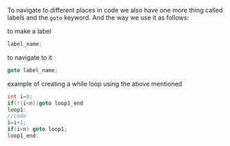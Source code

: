 To navigate to different places in code we also have one more thing called labels and the `goto` keyword. And the way we use it as follows:

to make a label
```c
label_name:
```

to navigate to it
```c
goto label_name;
```

example of creating a while loop using the above mentioned
```c
int i=0;
if(!(i<n))goto loop1_end
loop1:
//code
i=i+1;
if(i<n) goto loop1;
loop1_end:
```
